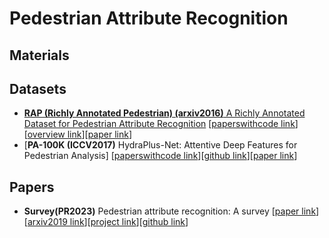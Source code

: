 # Pedestrian Attribute Recognition

## Materials


## Datasets

* [**RAP (Richly Annotated Pedestrian) (arxiv2016)** A Richly Annotated Dataset for Pedestrian Attribute Recognition](http://www.rapdataset.com/) [[paperswithcode link](https://paperswithcode.com/dataset/rap)][[overview link](http://www.rapdataset.com/rapv1.html)][[paper link](https://arxiv.org/abs/1603.07054)]
* [**PA-100K (ICCV2017)** HydraPlus-Net: Attentive Deep Features for Pedestrian Analysis] [[paperswithcode link](https://paperswithcode.com/dataset/pa-100k)][[github link](https://github.com/xh-liu/HydraPlus-Net)][[paper link](https://arxiv.org/abs/1709.09930v1)]


## Papers

* **Survey(PR2023)** Pedestrian attribute recognition: A survey [[paper link](https://www.sciencedirect.com/science/article/pii/S0031320321004015)][[arxiv2019 link](https://arxiv.org/abs/1901.07474)][[project link](https://sites.google.com/view/ahu-pedestrianattributes/)][[github link](https://github.com/wangxiao5791509/Pedestrian-Attribute-Recognition-Paper-List)]
